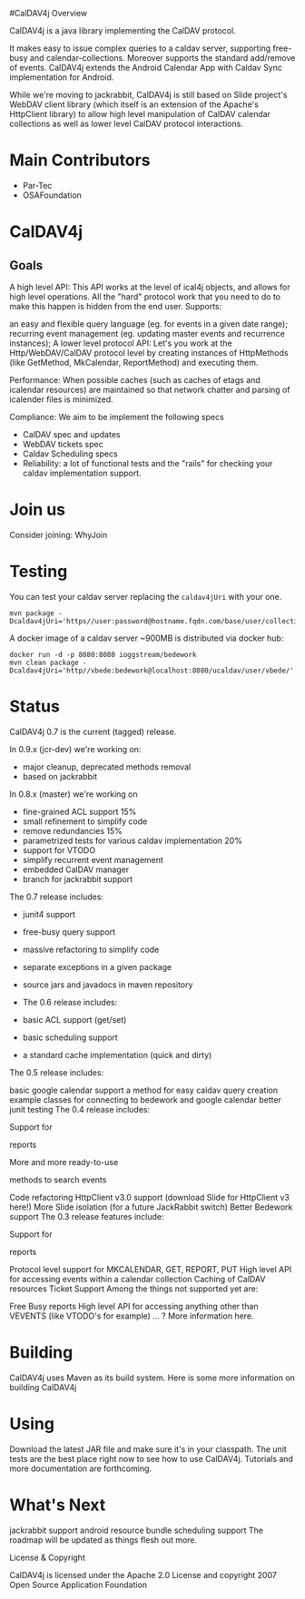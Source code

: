#CalDAV4j Overview

CalDAV4j is a java library implementing the CalDAV protocol. 

It makes easy to issue complex queries to a caldav server, supporting free-busy and calendar-collections. Moreover supports the standard add/remove of events.
CalDAV4j extends the Android Calendar App with Caldav Sync implementation for Android.

While we're moving to jackrabbit, CalDAV4j is still based on Slide project's WebDAV client library (which itself is an extension of the Apache's HttpClient library) to allow high level manipulation of CalDAV calendar collections as well as lower level CalDAV protocol interactions.

# Main Contributors

 * Par-Tec
 * OSAFoundation
 

# CalDAV4j

## Goals

A high level API: This API works at the level of ical4j objects, and allows for high level operations. All the "hard" protocol work that you need to do to make this happen is hidden from the end user. Supports:

an easy and flexible query language (eg. for events in a given date range);
recurring event management (eg. updating master events and recurrence instances);
A lower level protocol API: Let's you work at the Http/WebDAV/CalDAV protocol level by creating instances of HttpMethods (like GetMethod, MkCalendar, ReportMethod) and executing them.

Performance: When possible caches (such as caches of etags and icalendar resources) are maintained so that network chatter and parsing of icalender files is minimized.

Compliance: We aim to be implement the following specs

  * CalDAV spec and updates
  * WebDAV tickets spec
  * Caldav Scheduling specs
  * Reliability: a lot of functional tests and the "rails" for checking your caldav implementation support.

# Join us

Consider joining: WhyJoin

# Testing

You can test your caldav server replacing the `caldav4jUri` with your one.

```
mvn package -Dcaldav4jUri='https//user:password@hostname.fqdn.com/base/user/collections/'
```

A docker image of a caldav server ~900MB is distributed via docker hub:

```
docker run -d -p 8080:8080 ioggstream/bedework
mvn clean package -Dcaldav4jUri='http//vbede:bedework@localhost:8080/ucaldav/user/vbede/'
```

# Status

CalDAV4j 0.7 is the current (tagged) release.

In 0.9.x (jcr-dev) we're working on:

  * major cleanup, deprecated methods removal
  * based on jackrabbit 

In 0.8.x (master) we're working on

  * fine-grained ACL support 15%
  * small refinement to simplify code
  * remove redundancies 15%
  * parametrized tests for various caldav implementation 20%
  * support for VTODO
  * simplify recurrent event management
  * embedded CalDAV manager
  * branch for jackrabbit support

The 0.7 release includes:

  * junit4 support
  * free-busy query support
  * massive refactoring to simplify code
  * separate exceptions in a given package
  * source jars and javadocs in maven repository
  * The 0.6 release includes:
  
  * basic ACL support (get/set)
  * basic scheduling support
  * a standard cache implementation (quick and dirty)

 The 0.5 release includes:
 
basic google calendar support
a method for easy caldav query creation
example classes for connecting to bedework and google calendar
better junit testing
The 0.4 release includes:

Support for
<calendar-multiget>

reports

More and more ready-to-use
<calendar-query>

methods to search events

Code refactoring
HttpClient v3.0 support (download Slide for HttpClient v3 here!)
More Slide isolation (for a future JackRabbit switch)
Better Bedework support
The 0.3 release features include:

Support for
<calendar-query>

reports

Protocol level support for MKCALENDAR, GET, REPORT, PUT
High level API for accessing events within a calendar collection
Caching of CalDAV resources
Ticket Support
Among the things not supported yet are:

Free Busy reports
High level API for accessing anything other than VEVENTS (like VTODO's for example)
... ?
More information here.


# Building

CalDAV4j uses Maven as its build system. Here is some more information on building CalDAV4j
 

# Using

Download the latest JAR file and make sure it's in your classpath. The unit tests are the best place right now to see how to use CalDAV4j. Tutorials and more documentation are forthcoming.

# What's Next

jackrabbit support
android resource bundle
scheduling support
The roadmap will be updated as things flesh out more.

License & Copyright

CalDAV4j is licensed under the Apache 2.0 License and copyright 2007 Open Source Application Foundation

